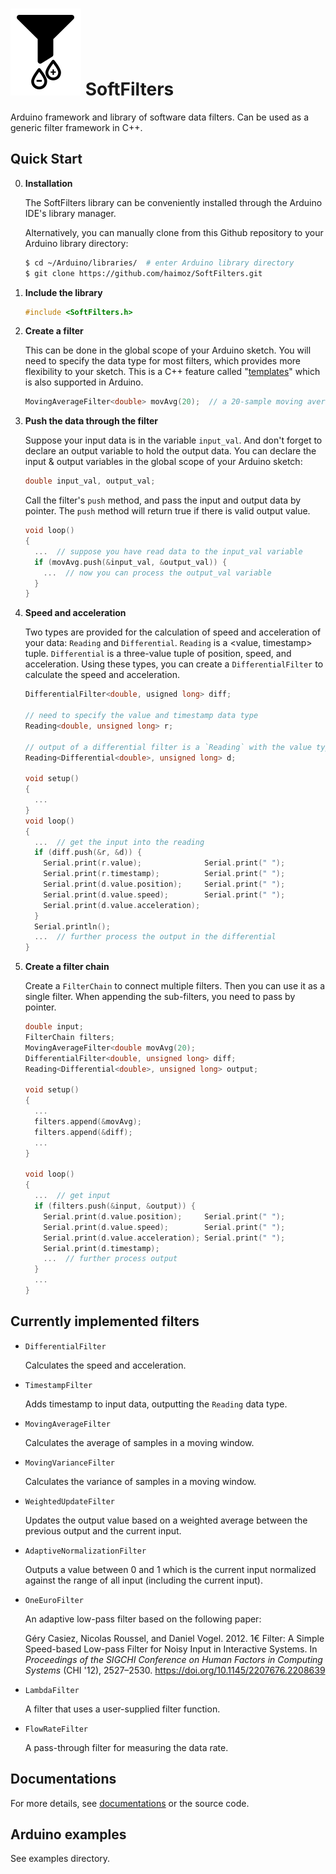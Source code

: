 # ![SoftFilters logo](./SoftFilters_logo.svg "SoftFilters - Arduino framework and library of software data filters.") SoftFilters
Arduino framework and library of software data filters.
Can be used as a generic filter framework in C++.



## Quick Start

0. __Installation__

   The SoftFilters library can be conveniently installed
   through the Arduino IDE's library manager.

   Alternatively, you can manually clone from this Github repository
   to your Arduino library directory:
   ```bash
   $ cd ~/Arduino/libraries/  # enter Arduino library directory
   $ git clone https://github.com/haimoz/SoftFilters.git
   ```

1. __Include the library__

   ```C++
   #include <SoftFilters.h>
   ```

2. __Create a filter__

   This can be done in the global scope of your Arduino sketch.
   You will need to specify the data type for most filters,
   which provides more flexibility to your sketch.
   This is a C++ feature called "[templates][]"
   which is also supported in Arduino.
   ```C++
   MovingAverageFilter<double> movAvg(20);  // a 20-sample moving average filter
   ```

   [templates]: https://en.wikipedia.org/wiki/Template_(C%2B%2B)

3. __Push the data through the filter__

   Suppose your input data is in the variable `input_val`.
   And don't forget to declare an output variable to hold the output data.
   You can declare the input & output variables in the global scope
   of your Arduino sketch:
   ```C++
   double input_val, output_val;
   ```

   Call the filter's `push` method, and
   pass the input and output data by pointer.
   The `push` method will return true if there is valid output value.
   ```C++
   void loop()
   {
     ...  // suppose you have read data to the input_val variable
     if (movAvg.push(&input_val, &output_val)) {
       ...  // now you can process the output_val variable
     }
   }
   ```

4. __Speed and acceleration__

   Two types are provided for the calculation of
   speed and acceleration of your data:
   `Reading` and `Differential`.
   `Reading` is a <value, timestamp> tuple.
   `Differential` is a three-value tuple of position, speed, and acceleration.
   Using these types, you can create a `DifferentialFilter` to calculate
   the speed and acceleration.
   ```C++
   DifferentialFilter<double, usigned long> diff;

   // need to specify the value and timestamp data type
   Reading<double, unsigned long> r;

   // output of a differential filter is a `Reading` with the value type of `Differential`
   Reading<Differential<double>, unsigned long> d;

   void setup()
   {
     ...
   }
   void loop()
   {
     ...  // get the input into the reading
     if (diff.push(&r, &d)) {
       Serial.print(r.value);              Serial.print(" ");
       Serial.print(r.timestamp);          Serial.print(" ");
       Serial.print(d.value.position);     Serial.print(" ");
       Serial.print(d.value.speed);        Serial.print(" ");
       Serial.print(d.value.acceleration);
     }
     Serial.println();
     ...  // further process the output in the differential
   }
   ```

5. __Create a filter chain__

   Create a `FilterChain` to connect multiple filters.
   Then you can use it as a single filter.
   When appending the sub-filters, you need to pass by pointer.
   ```C++
   double input;
   FilterChain filters;
   MovingAverageFilter<double movAvg(20);
   DifferentialFilter<double, unsigned long> diff;
   Reading<Differential<double>, unsigned long> output;

   void setup()
   {
     ...
     filters.append(&movAvg);
     filters.append(&diff);
     ...
   }

   void loop()
   {
     ...  // get input
     if (filters.push(&input, &output)) {
       Serial.print(d.value.position);     Serial.print(" ");
       Serial.print(d.value.speed);        Serial.print(" ");
       Serial.print(d.value.acceleration); Serial.print(" ");
       Serial.print(d.timestamp);
       ...  // further process output
     }
     ...
   }
   ```



## Currently implemented filters

- `DifferentialFilter`

  Calculates the speed and acceleration.

- `TimestampFilter`

  Adds timestamp to input data, outputting the `Reading` data type.

- `MovingAverageFilter`

  Calculates the average of samples in a moving window.

- `MovingVarianceFilter`

  Calculates the variance of samples in a moving window.

- `WeightedUpdateFilter`

  Updates the output value based on a weighted average between the previous
  output and the current input.

- `AdaptiveNormalizationFilter`

  Outputs a value between 0 and 1 which is the current input normalized
  against the range of all input (including the current input).

- `OneEuroFilter`

  An adaptive low-pass filter based on the following paper:

  Géry Casiez,
  Nicolas Roussel, and
  Daniel Vogel. 2012.
  1€ Filter: A Simple Speed-based Low-pass Filter for Noisy Input
  in Interactive Systems.
  In
  _Proceedings of the SIGCHI Conference on Human Factors in Computing Systems_
  (CHI '12), 2527–2530. https://doi.org/10.1145/2207676.2208639

- `LambdaFilter`

  A filter that uses a user-supplied filter function.

- `FlowRateFilter`

  A pass-through filter for measuring the data rate.



## Documentations

For more details, see [documentations](https://haimoz.github.io/SoftFilters/) or the source code.



## Arduino examples

See examples directory.
